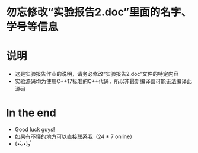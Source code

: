 # 勿忘修改“实验报告2.doc”里面的名字、学号等信息
# 说明
* 这是实验报告作业的说明，请务必修改“实验报告2.doc”文件的特定内容
* 实验源码均为使用C++17标准的C++代码，所以非最新编译器可能无法编译此源码
# In the end
* Good luck guys!
* 如果有不懂的地方可以直接联系我（24 * 7 online）
* (•̀ᴗ•́)و ̑̑ 
